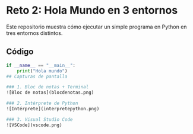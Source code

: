 #  Reto 2: Hola Mundo en 3 entornos

Este repositorio muestra cómo ejecutar un simple programa en Python en tres entornos distintos.

##  Código

```python
if __name__ == "__main__":
    print("Hola mundo")
## Capturas de pantalla

### 1. Bloc de notas + Terminal
![Bloc de notas](blocdenotas.png)

### 2. Intérprete de Python
![Intérprete](interpretepython.png)

### 3. Visual Studio Code
![VSCode](vscode.png)
